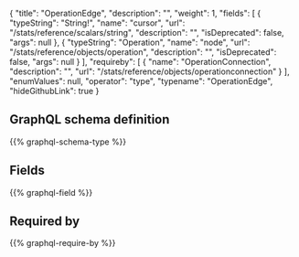 {
  "title": "OperationEdge",
  "description": "",
  "weight": 1,
  "fields": [
    {
      "typeString": "String!",
      "name": "cursor",
      "url": "/stats/reference/scalars/string",
      "description": "",
      "isDeprecated": false,
      "args": null
    },
    {
      "typeString": "Operation",
      "name": "node",
      "url": "/stats/reference/objects/operation",
      "description": "",
      "isDeprecated": false,
      "args": null
    }
  ],
  "requireby": [
    {
      "name": "OperationConnection",
      "description": "",
      "url": "/stats/reference/objects/operationconnection"
    }
  ],
  "enumValues": null,
  "operator": "type",
  "typename": "OperationEdge",
  "hideGithubLink": true
}
## GraphQL schema definition

{{% graphql-schema-type %}}

## Fields

{{% graphql-field %}}

## Required by

{{% graphql-require-by %}}
